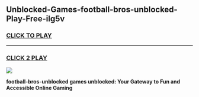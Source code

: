 
## Unblocked-Games-football-bros-unblocked-Play-Free-ilg5v
<h3>
<a href="https://premium76.site?title=football-bros-unblocked&ref=18A1">CLICK TO PLAY</a></h3>
<hr>

<h3>
<a href="https://premium76.site?title=football-bros-unblocked&ref=18A1">CLICK 2 PLAY</a>
  
</h3>

<a href="https://premium76.site?title=football-bros-unblocked&ref=18A1"><img src="https://clearcache.store/games.png"></a>


**football-bros-unblocked games unblocked: Your Gateway to Fun and Accessible Online Gaming**
